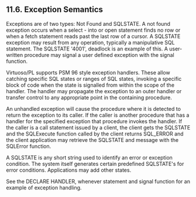 <div>

<div>

<div>

<div>

## 11.6. Exception Semantics

</div>

</div>

</div>

Exceptions are of two types: Not Found and SQLSTATE. A not found
exception occurs when a select - into or open statement finds no row or
when a fetch statement reads past the last row of a cursor. A SQLSTATE
exception may result from any operation, typically a manipulative SQL
statement. The SQLSTATE '4001', deadlock is an example of this. A
user-written procedure may signal a user defined exception with the
signal function.

Virtuoso/PL supports PSM 96 style exception handlers. These allow
catching specific SQL states or ranges of SQL states, invoking a
specific block of code when the state is signalled from within the scope
of the handler. The handler may propagate the exception to an outer
handler or transfer control to any appropriate point in the containing
procedure.

An unhandled exception will cause the procedure where it is detected to
return the exception to its caller. If the caller is another procedure
that has a handler for the specified exception that procedure invokes
the handler. If the caller is a call statement issued by a client, the
client gets the SQLSTATE and the SQLExecute function called by the
client returns SQL_ERROR and the client application may retrieve the
SQLSTATE and message with the SQLError function.

A SQLSTATE is any short string used to identify an error or exception
condition. The system itself generates certain predefined SQLSTATE's for
error conditions. Applications may add other states.

See the DECLARE HANDLER, whenever statement and signal function for an
example of exception handling.

</div>
